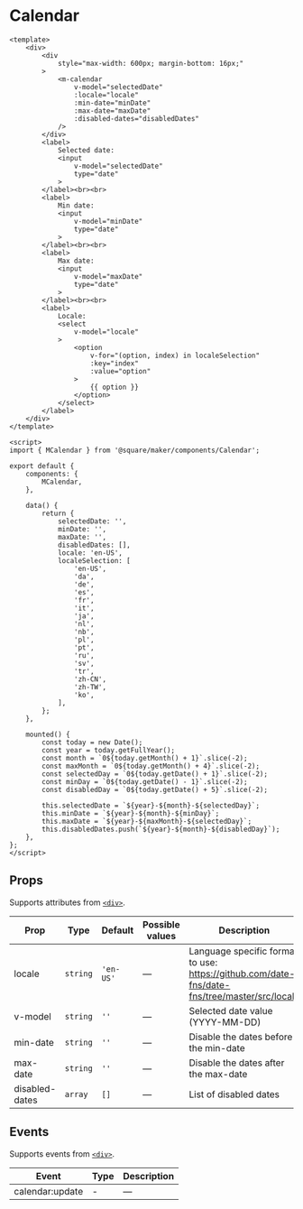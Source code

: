# Calendar

```vue
<template>
	<div>
		<div
			style="max-width: 600px; margin-bottom: 16px;"
		>
			<m-calendar
				v-model="selectedDate"
				:locale="locale"
				:min-date="minDate"
				:max-date="maxDate"
				:disabled-dates="disabledDates"
			/>
		</div>
		<label>
			Selected date:
			<input
				v-model="selectedDate"
				type="date"
			>
		</label><br><br>
		<label>
			Min date:
			<input
				v-model="minDate"
				type="date"
			>
		</label><br><br>
		<label>
			Max date:
			<input
				v-model="maxDate"
				type="date"
			>
		</label><br><br>
		<label>
			Locale:
			<select
				v-model="locale"
			>
				<option
					v-for="(option, index) in localeSelection"
					:key="index"
					:value="option"
				>
					{{ option }}
				</option>
			</select>
		</label>
	</div>
</template>

<script>
import { MCalendar } from '@square/maker/components/Calendar';

export default {
	components: {
		MCalendar,
	},

	data() {
		return {
			selectedDate: '',
			minDate: '',
			maxDate: '',
			disabledDates: [],
			locale: 'en-US',
			localeSelection: [
				'en-US',
				'da',
				'de',
				'es',
				'fr',
				'it',
				'ja',
				'nl',
				'nb',
				'pl',
				'pt',
				'ru',
				'sv',
				'tr',
				'zh-CN',
				'zh-TW',
				'ko',
			],
		};
	},

	mounted() {
		const today = new Date();
		const year = today.getFullYear();
		const month = `0${today.getMonth() + 1}`.slice(-2);
		const maxMonth = `0${today.getMonth() + 4}`.slice(-2);
		const selectedDay = `0${today.getDate() + 1}`.slice(-2);
		const minDay = `0${today.getDate() - 1}`.slice(-2);
		const disabledDay = `0${today.getDate() + 5}`.slice(-2);

		this.selectedDate = `${year}-${month}-${selectedDay}`;
		this.minDate = `${year}-${month}-${minDay}`;
		this.maxDate = `${year}-${maxMonth}-${selectedDay}`;
		this.disabledDates.push(`${year}-${month}-${disabledDay}`);
	},
};
</script>
```

<!-- api-tables:start -->
## Props

Supports attributes from [`<div>`](https://developer.mozilla.org/en-US/docs/Web/HTML/Element/div).

| Prop           | Type     | Default   | Possible values | Description                                                                                  |
| -------------- | -------- | --------- | --------------- | -------------------------------------------------------------------------------------------- |
| locale         | `string` | `'en-US'` | —               | Language specific format to use: https://github.com/date-fns/date-fns/tree/master/src/locale |
| v-model        | `string` | `''`      | —               | Selected date value (YYYY-MM-DD)                                                             |
| min-date       | `string` | `''`      | —               | Disable the dates before the min-date                                                        |
| max-date       | `string` | `''`      | —               | Disable the dates after the max-date                                                         |
| disabled-dates | `array`  | `[]`      | —               | List of disabled dates                                                                       |


## Events

Supports events from [`<div>`](https://developer.mozilla.org/en-US/docs/Web/HTML/Element/div).

| Event           | Type | Description |
| --------------- | ---- | ----------- |
| calendar:update | -    | —           |
<!-- api-tables:end -->
